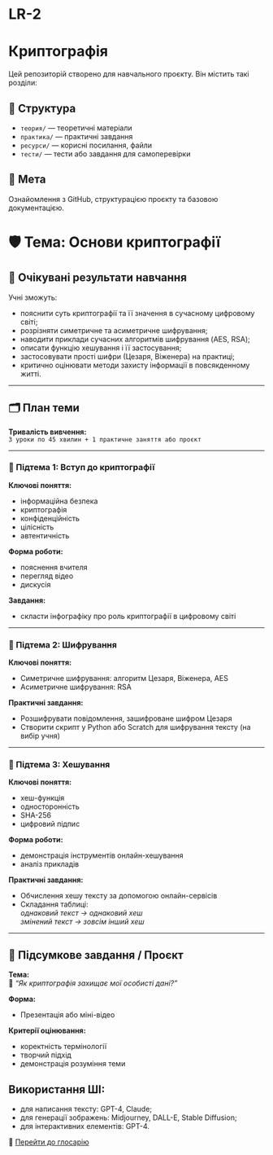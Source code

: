 # LR-2
# Криптографія

Цей репозиторій створено для навчального проєкту. Він містить такі розділи:

## 📁 Структура
- `теория/` — теоретичні матеріали
- `практика/` — практичні завдання
- `ресурси/` — корисні посилання, файли
- `тести/` — тести або завдання для самоперевірки

## 📌 Мета
Ознайомлення з GitHub, структурацією проєкту та базовою документацією.
# 🛡️ Тема: Основи криптографії

## 🎯 Очікувані результати навчання

Учні зможуть:

- пояснити суть криптографії та її значення в сучасному цифровому світі;
- розрізняти симетричне та асиметричне шифрування;
- наводити приклади сучасних алгоритмів шифрування (AES, RSA);
- описати функцію хешування і її застосування;
- застосовувати прості шифри (Цезаря, Віженера) на практиці;
- критично оцінювати методи захисту інформації в повсякденному житті.

---

## 🗂️ План теми

**Тривалість вивчення:**  
`3 уроки по 45 хвилин + 1 практичне заняття або проєкт`

---

### 📘 Підтема 1: Вступ до криптографії

**Ключові поняття:**
- інформаційна безпека
- криптографія
- конфіденційність
- цілісність
- автентичність

**Форма роботи:**
- пояснення вчителя
- перегляд відео
- дискусія

**Завдання:**
- скласти інфографіку про роль криптографії в цифровому світі

---

### 🔐 Підтема 2: Шифрування

**Ключові поняття:**
- Симетричне шифрування: алгоритм Цезаря, Віженера, AES  
- Асиметричне шифрування: RSA

**Практичні завдання:**
- Розшифрувати повідомлення, зашифроване шифром Цезаря
- Створити скрипт у Python або Scratch для шифрування тексту (на вибір учня)

---

### 🧩 Підтема 3: Хешування

**Ключові поняття:**
- хеш-функція
- односторонність
- SHA-256
- цифровий підпис

**Форма роботи:**
- демонстрація інструментів онлайн-хешування
- аналіз прикладів

**Практичні завдання:**
- Обчислення хешу тексту за допомогою онлайн-сервісів
- Складання таблиці:  
  _однаковий текст → однаковий хеш_  
  _змінений текст → зовсім інший хеш_

---

## 🎥 Підсумкове завдання / Проєкт

**Тема:**  
📌 _“Як криптографія захищає мої особисті дані?”_

**Форма:**  
- Презентація або міні-відео

**Критерії оцінювання:**
- коректність термінології
- творчий підхід
- демонстрація розуміння теми

## Використання ШІ:
- для написання тексту: GPT-4, Claude;
- для генерації зображень: Midjourney, DALL-E, Stable Diffusion;
- для інтерактивних елементів: GPT-4.



📖 [Перейти до глосарію](/theory/glossary.md)
